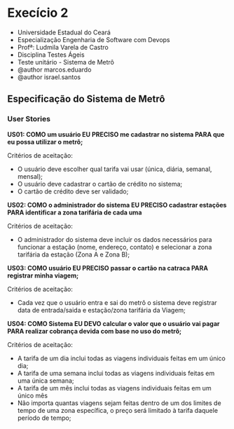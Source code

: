 # Execício 2

 * Universidade Estadual do Ceará
 * Especialização Engenharia de Software com Devops
 * Profª: Ludmila Varela de Castro
 * Disciplina Testes Ágeis
 * Teste unitário - Sistema de Metrô
 * @author marcos.eduardo
 * @author israel.santos
 
 
## Especificação do Sistema de Metrô
 
### User Stories


**US01: COMO um usuário EU PRECISO me cadastrar no sistema PARA que eu possa utilizar o metrô;**

Critérios de aceitação:
- O usuário deve escolher qual tarifa vai usar (única, diária, semanal, mensal);
- O usuário deve cadastrar o cartão de crédito no sistema;
- O cartão de crédito deve ser validado;

**US02: COMO o administrador do sistema EU PRECISO cadastrar estações PARA identificar a zona tarifária de cada uma**

Critérios de aceitação:
- O administrador do sistema deve incluir os dados necessários para funcionar a estação (nome, endereço, contato) e selecionar a zona tarifária da estação (Zona A e Zona B);

**US03: COMO usuário EU PRECISO passar o cartão na catraca PARA registrar minha viagem;**

Critérios de aceitação:
- Cada vez que o usuário entra e sai do metrô o sistema deve registrar data de entrada/saida e estação/zona tarifária da Viagem;

**US04: COMO Sistema EU DEVO calcular o valor que o usuário vai pagar PARA realizar cobrança devida com base no uso do metrô;**

Critérios de aceitação:
- A tarifa de um dia inclui todas as viagens individuais feitas em um único dia;
- A tarifa de uma semana inclui todas as viagens individuais feitas em uma única semana;
- A tarifa de um mês inclui todas as viagens individuais feitas em um único mês
- Não importa quantas viagens sejam feitas dentro de um dos limites de tempo de uma zona específica, o preço será limitado à tarifa daquele período de tempo;